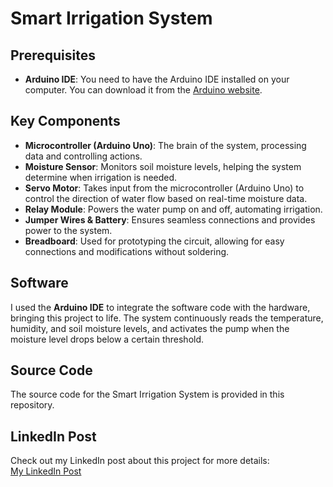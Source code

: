  # Smart Irrigation System
## Prerequisites
- **Arduino IDE**: You need to have the Arduino IDE installed on your computer. You can download it from the [Arduino website](https://www.arduino.cc/en/software).

## Key Components
- **Microcontroller (Arduino Uno)**: The brain of the system, processing data and controlling actions.
- **Moisture Sensor**: Monitors soil moisture levels, helping the system determine when irrigation is needed.
- **Servo Motor**: Takes input from the microcontroller (Arduino Uno) to control the direction of water flow based on real-time moisture data.
- **Relay Module**: Powers the water pump on and off, automating irrigation.
- **Jumper Wires & Battery**: Ensures seamless connections and provides power to the system.
- **Breadboard**: Used for prototyping the circuit, allowing for easy connections and modifications without soldering.

## Software
I used the **Arduino IDE** to integrate the software code with the hardware, bringing this project to life. The system continuously reads the temperature, humidity, and soil moisture levels, and activates the pump when the moisture level drops below a certain threshold. 

## Source Code 
The source code for the Smart Irrigation System is provided in this repository.

## LinkedIn Post
Check out my LinkedIn post about this project for more details:  
[My LinkedIn Post](https://www.linkedin.com/posts/abdulrafi0870_iot-arduino-smartirrigation-activity-7227988870565347328-PJNt?utm_source=share&utm_medium=member_desktop)
